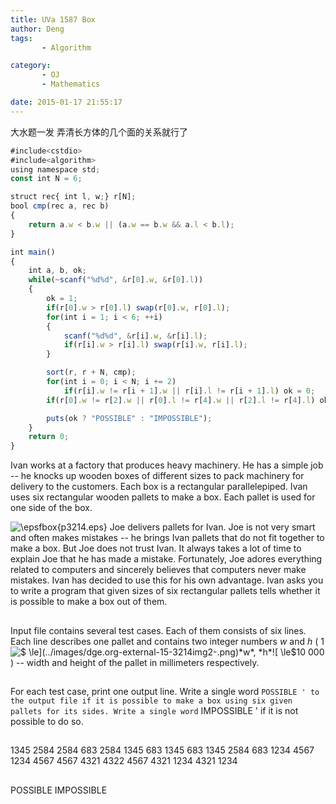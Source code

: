 ```yaml
---
title: UVa 1587 Box
author: Deng
tags: 
       - Algorithm

category: 
       - OJ
       - Mathematics

date: 2015-01-17 21:55:17
---
```

大水题一发 弄清长方体的几个面的关系就行了

```js 
#include<cstdio>
#include<algorithm>
using namespace std;
const int N = 6;

struct rec{ int l, w;} r[N];
bool cmp(rec a, rec b)
{
    return a.w < b.w || (a.w == b.w && a.l < b.l);
}

int main()
{
    int a, b, ok;
    while(~scanf("%d%d", &r[0].w, &r[0].l))
    {
        ok = 1;
        if(r[0].w > r[0].l) swap(r[0].w, r[0].l);
        for(int i = 1; i < 6; ++i)
        {
            scanf("%d%d", &r[i].w, &r[i].l);
            if(r[i].w > r[i].l) swap(r[i].w, r[i].l);
        }

        sort(r, r + N, cmp);
        for(int i = 0; i < N; i += 2)
            if(r[i].w != r[i + 1].w || r[i].l != r[i + 1].l) ok = 0;
        if(r[0].w != r[2].w || r[0].l != r[4].w || r[2].l != r[4].l) ok = 0;

        puts(ok ? "POSSIBLE" : "IMPOSSIBLE");
    }
    return 0;
}
```
 Ivan works at a factory that produces heavy machinery. He has a simple job -- he knocks up wooden boxes of different sizes to pack machinery for delivery to the customers. Each box is a rectangular parallelepiped. Ivan uses six rectangular wooden pallets to make a box. Each pallet is used for one side of the box.

![\epsfbox{p3214.eps}](../images/dge.org-external-15-p3214.jpg.png) Joe delivers pallets for Ivan. Joe is not very smart and often makes mistakes -- he brings Ivan pallets that do not fit together to make a box. But Joe does not trust Ivan. It always takes a lot of time to explain Joe that he has made a mistake. Fortunately, Joe adores everything related to computers and sincerely believes that computers never make mistakes. Ivan has decided to use this for his own advantage. Ivan asks you to write a program that given sizes of six rectangular pallets tells whether it is possible to make a box out of them.

##

Input file contains several test cases. Each of them consists of six lines. Each line describes one pallet and contains two integer numbers *w* and *h* (  1![$ \le$](../images/dge.org-external-15-3214img2-.png)*w*, *h*![$ \le$](../images/dge.org-external-15-3214img2-.png)10 000 ) -- width and height of the pallet in millimeters respectively.

##

For each test case, print one output line. Write a single word ` POSSIBLE ' to the output file if it is possible to make a box using six given pallets for its sides. Write a single word ` IMPOSSIBLE ' if it is not possible to do so.

##

1345 2584 2584 683 2584 1345 683 1345 683 1345 2584 683 1234 4567 1234 4567 4567 4321 4322 4567 4321 1234 4321 1234

##

POSSIBLE IMPOSSIBLE